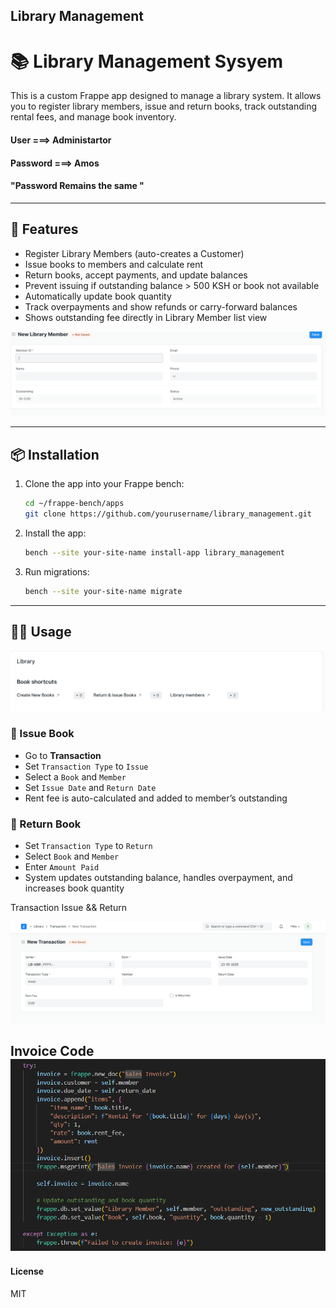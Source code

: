 ## Library Management

# 📚  Library Management Sysyem


This is a custom Frappe app designed to manage a library system. It allows you to register library members, issue and return books, track outstanding rental fees, and manage book inventory.

#### User ===> Administartor  
#### Password ===> Amos

#### "Password Remains the same "
---

## 🚀 Features

- Register Library Members (auto-creates a Customer)
- Issue books to members and calculate rent
- Return books, accept payments, and update balances
- Prevent issuing if outstanding balance > 500 KSH or book not available
- Automatically update book quantity
- Track overpayments and show refunds or carry-forward balances
- Shows outstanding fee directly in Library Member list view

![Member](/library_management//screenshot/member.png)

---

## 📦 Installation

1. Clone the app into your Frappe bench:
    ```bash
    cd ~/frappe-bench/apps
    git clone https://github.com/yourusername/library_management.git
    ```

2. Install the app:
    ```bash
    bench --site your-site-name install-app library_management
    ```

3. Run migrations:
    ```bash
    bench --site your-site-name migrate
    ```

---

## 🧑‍💻 Usage
![Dashboard](/library_management/screenshot/Library.png)


### 📖 Issue Book
- Go to **Transaction**
- Set `Transaction Type` to `Issue`
- Select a `Book` and `Member`
- Set `Issue Date` and `Return Date`
- Rent fee is auto-calculated and added to member’s outstanding

### 🔁 Return Book
- Set `Transaction Type` to `Return`
- Select `Book` and `Member`
- Enter `Amount Paid`
- System updates outstanding balance, handles overpayment, and increases book quantity

Transaction Issue && Return 

![Transaction](/library_management//screenshot/transaction.png)

Invoice Code 
![code](/library_management/screenshot/Invoice%20Code.png)
---


#### License

MIT